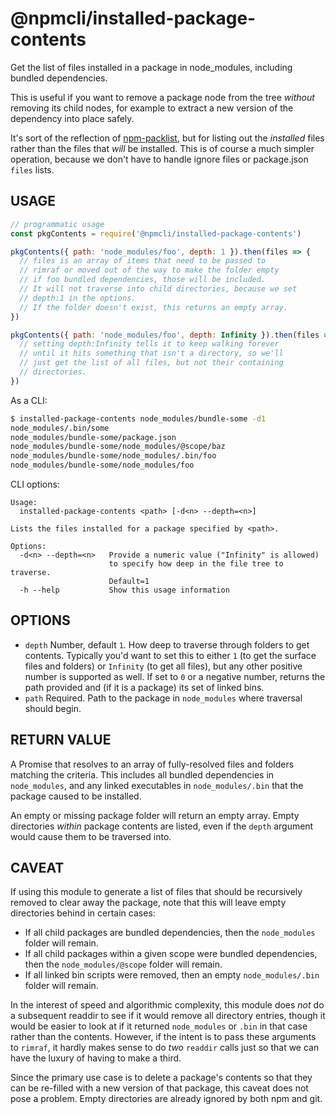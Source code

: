 # @npmcli/installed-package-contents

Get the list of files installed in a package in node_modules, including bundled dependencies.

This is useful if you want to remove a package node from the tree _without_
removing its child nodes, for example to extract a new version of the dependency into place safely.

It's sort of the reflection of [npm-packlist](http://npm.im/npm-packlist), but for listing out the _installed_ files
rather than the files that _will_
be installed. This is of course a much simpler operation, because we don't have to handle ignore files or
package.json `files` lists.

## USAGE

```js
// programmatic usage
const pkgContents = require('@npmcli/installed-package-contents')

pkgContents({ path: 'node_modules/foo', depth: 1 }).then(files => {
  // files is an array of items that need to be passed to
  // rimraf or moved out of the way to make the folder empty
  // if foo bundled dependencies, those will be included.
  // It will not traverse into child directories, because we set
  // depth:1 in the options.
  // If the folder doesn't exist, this returns an empty array.
})

pkgContents({ path: 'node_modules/foo', depth: Infinity }).then(files => {
  // setting depth:Infinity tells it to keep walking forever
  // until it hits something that isn't a directory, so we'll
  // just get the list of all files, but not their containing
  // directories.
})
```

As a CLI:

```bash
$ installed-package-contents node_modules/bundle-some -d1
node_modules/.bin/some
node_modules/bundle-some/package.json
node_modules/bundle-some/node_modules/@scope/baz
node_modules/bundle-some/node_modules/.bin/foo
node_modules/bundle-some/node_modules/foo
```

CLI options:

```
Usage:
  installed-package-contents <path> [-d<n> --depth=<n>]

Lists the files installed for a package specified by <path>.

Options:
  -d<n> --depth=<n>   Provide a numeric value ("Infinity" is allowed)
                      to specify how deep in the file tree to traverse.
                      Default=1
  -h --help           Show this usage information
```

## OPTIONS

* `depth` Number, default `1`. How deep to traverse through folders to get contents. Typically you'd want to set this to
  either `1` (to get the surface files and folders) or `Infinity` (to get all files), but any other positive number is
  supported as well. If set to `0` or a negative number, returns the path provided and (if it is a package) its set of
  linked bins.
* `path` Required. Path to the package in `node_modules` where traversal should begin.

## RETURN VALUE

A Promise that resolves to an array of fully-resolved files and folders matching the criteria. This includes all bundled
dependencies in
`node_modules`, and any linked executables in `node_modules/.bin` that the package caused to be installed.

An empty or missing package folder will return an empty array. Empty directories _within_ package contents are listed,
even if the `depth`
argument would cause them to be traversed into.

## CAVEAT

If using this module to generate a list of files that should be recursively removed to clear away the package, note that
this will leave empty directories behind in certain cases:

- If all child packages are bundled dependencies, then the
  `node_modules` folder will remain.
- If all child packages within a given scope were bundled dependencies, then the `node_modules/@scope` folder will
  remain.
- If all linked bin scripts were removed, then an empty `node_modules/.bin`
  folder will remain.

In the interest of speed and algorithmic complexity, this module does _not_
do a subsequent readdir to see if it would remove all directory entries, though it would be easier to look at if it
returned `node_modules` or
`.bin` in that case rather than the contents. However, if the intent is to pass these arguments to `rimraf`, it hardly
makes sense to do _two_
`readdir` calls just so that we can have the luxury of having to make a third.

Since the primary use case is to delete a package's contents so that they can be re-filled with a new version of that
package, this caveat does not pose a problem. Empty directories are already ignored by both npm and git.
